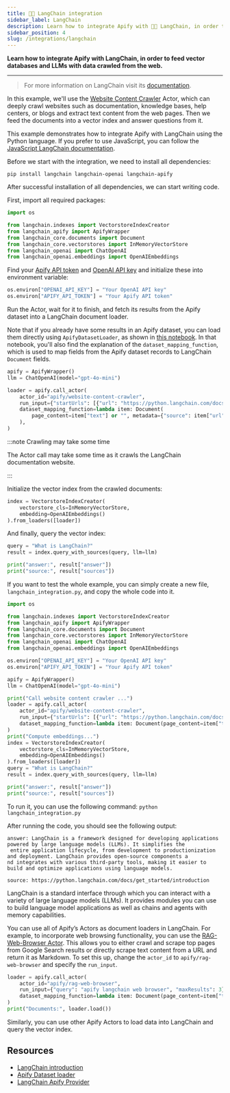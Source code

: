 ```yaml
---
title: 🦜🔗 LangChain integration
sidebar_label: LangChain
description: Learn how to integrate Apify with 🦜🔗 LangChain, in order to feed vector databases and LLMs with data crawled from the web.
sidebar_position: 4
slug: /integrations/langchain
---
```


**Learn how to integrate Apify with LangChain, in order to feed vector databases and LLMs with data crawled from the web.**

---

> For more information on LangChain visit its [documentation](https://python.langchain.com/docs/).

In this example, we'll use the [Website Content Crawler](https://apify.com/apify/website-content-crawler) Actor, which can deeply crawl websites such as documentation, knowledge bases, help centers, or blogs and extract text content from the web pages.
Then we feed the documents into a vector index and answer questions from it.

This example demonstrates how to integrate Apify with LangChain using the Python language.
If you prefer to use JavaScript, you can follow the  [JavaScript LangChain documentation](https://js.langchain.com/docs/integrations/document_loaders/web_loaders/apify_dataset/).

Before we start with the integration, we need to install all dependencies:

```shell
pip install langchain langchain-openai langchain-apify
```

After successful installation of all dependencies, we can start writing code.

First, import all required packages:

```python
import os

from langchain.indexes import VectorstoreIndexCreator
from langchain_apify import ApifyWrapper
from langchain_core.documents import Document
from langchain_core.vectorstores import InMemoryVectorStore
from langchain_openai import ChatOpenAI
from langchain_openai.embeddings import OpenAIEmbeddings
```

Find your [Apify API token](https://console.apify.com/account/integrations) and [OpenAI API key](https://platform.openai.com/account/api-keys) and initialize these into environment variable:

```python
os.environ["OPENAI_API_KEY"] = "Your OpenAI API key"
os.environ["APIFY_API_TOKEN"] = "Your Apify API token"
```

Run the Actor, wait for it to finish, and fetch its results from the Apify dataset into a LangChain document loader.

Note that if you already have some results in an Apify dataset, you can load them directly using `ApifyDatasetLoader`, as shown in [this notebook](https://github.com/langchain-ai/langchain/blob/fe1eb8ca5f57fcd7c566adfc01fa1266349b72f3/docs/modules/indexes/document_loaders/examples/apify_dataset.ipynb). In that notebook, you'll also find the explanation of the `dataset_mapping_function`, which is used to map fields from the Apify dataset records to LangChain `Document` fields.

```python
apify = ApifyWrapper()
llm = ChatOpenAI(model="gpt-4o-mini")

loader = apify.call_actor(
    actor_id="apify/website-content-crawler",
    run_input={"startUrls": [{"url": "https://python.langchain.com/docs/get_started/introduction"}], "maxCrawlPages": 10, "crawlerType": "cheerio"},
    dataset_mapping_function=lambda item: Document(
        page_content=item["text"] or "", metadata={"source": item["url"]}
    ),
)
```

:::note Crawling may take some time

The Actor call may take some time as it crawls the LangChain documentation website.

:::

Initialize the vector index from the crawled documents:

```python
index = VectorstoreIndexCreator(
    vectorstore_cls=InMemoryVectorStore,
    embedding=OpenAIEmbeddings()
).from_loaders([loader])
```

And finally, query the vector index:

```python
query = "What is LangChain?"
result = index.query_with_sources(query, llm=llm)

print("answer:", result["answer"])
print("source:", result["sources"])
```

If you want to test the whole example, you can simply create a new file, `langchain_integration.py`, and copy the whole code into it.

```python
import os

from langchain.indexes import VectorstoreIndexCreator
from langchain_apify import ApifyWrapper
from langchain_core.documents import Document
from langchain_core.vectorstores import InMemoryVectorStore
from langchain_openai import ChatOpenAI
from langchain_openai.embeddings import OpenAIEmbeddings

os.environ["OPENAI_API_KEY"] = "Your OpenAI API key"
os.environ["APIFY_API_TOKEN"] = "Your Apify API token"

apify = ApifyWrapper()
llm = ChatOpenAI(model="gpt-4o-mini")

print("Call website content crawler ...")
loader = apify.call_actor(
    actor_id="apify/website-content-crawler",
    run_input={"startUrls": [{"url": "https://python.langchain.com/docs/get_started/introduction"}], "maxCrawlPages": 10, "crawlerType": "cheerio"},
    dataset_mapping_function=lambda item: Document(page_content=item["text"] or "", metadata={"source": item["url"]}),
)
print("Compute embeddings...")
index = VectorstoreIndexCreator(
    vectorstore_cls=InMemoryVectorStore,
    embedding=OpenAIEmbeddings()
).from_loaders([loader])
query = "What is LangChain?"
result = index.query_with_sources(query, llm=llm)

print("answer:", result["answer"])
print("source:", result["sources"])
```

To run it, you can use the following command: `python langchain_integration.py`

After running the code, you should see the following output:

```text
answer: LangChain is a framework designed for developing applications powered by large language models (LLMs). It simplifies the
 entire application lifecycle, from development to productionization and deployment. LangChain provides open-source components a
nd integrates with various third-party tools, making it easier to build and optimize applications using language models.

source: https://python.langchain.com/docs/get_started/introduction
```

LangChain is a standard interface through which you can interact with a variety of large language models (LLMs).
It provides modules you can use to build language model applications as well as chains and agents with memory capabilities.

You can use all of Apify’s Actors as document loaders in LangChain.
For example, to incorporate web browsing functionality, you can use the [RAG-Web-Browser Actor](https://apify.com/apify/rag-web-browser).
This allows you to either crawl and scrape top pages from Google Search results or directly scrape text content from a URL and return it as Markdown.
To set this up, change the `actor_id` to `apify/rag-web-browser` and specify the `run_input`.

```python
loader = apify.call_actor(
    actor_id="apify/rag-web-browser",
    run_input={"query": "apify langchain web browser", "maxResults": 3},
    dataset_mapping_function=lambda item: Document(page_content=item["text"] or "", metadata={"source": item["metadata"]["url"]}),
)
print("Documents:", loader.load())
```

Similarly, you can use other Apify Actors to load data into LangChain and query the vector index.

## Resources

- [LangChain introduction](https://python.langchain.com/docs/get_started/introduction)
- [Apify Dataset loader](https://python.langchain.com/docs/integrations/document_loaders/apify_dataset)
- [LangChain Apify Provider](https://python.langchain.com/docs/integrations/providers/apify)
